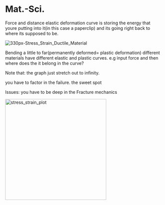 # Mat.-Sci.
Force and distance elastic deformation curve is storing the energy that youre putting into it(in this case a paperclip) and its going right back to where its supposed to be. 

![330px-Stress_Strain_Ductile_Material](https://github.com/le-nicolas/Mat.-Sci./assets/112614851/4f908eb8-f4fe-4faa-af06-6f064dec5f6a)

Bending a little to far(permanently deformed= plastic deformation)
different materials have different elastic and plastic curves. e.g input force and then where does the it belong in the curve?


Note that:
the graph just stretch out to infinity. 

you have to factor in the failure. the sweet spot



Issues:
you have to be deep in the Fracture mechanics


<img width="325" alt="stress_strain_plot" src="https://github.com/le-nicolas/Mat.-Sci./assets/112614851/4db335c3-eb09-49eb-aa33-97b54fe4f3c1">
